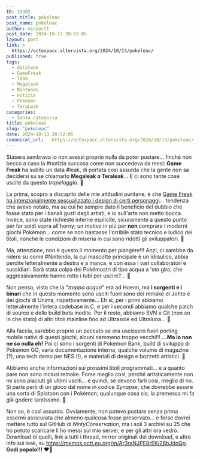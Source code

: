 ```yaml
---
ID: 10302
post_title: pokeleac
post_name: pokeleac
author: minioctt
post_date: 2024-10-13 20:52:05
layout: post
link: >
  https://octospacc.altervista.org/2024/10/13/pokeleac/
published: true
tags:
  - dataleak
  - GameFreak
  - leak
  - Megaleak
  - Nintendo
  - notizia
  - Pokémon
  - TeraLeak
categories:
  - Senza categoria
title: pokeleac
slug: "pokeleac"
date: 2024-10-13 20:52:05
canonical_url:   https://octospacc.altervista.org/2024/10/13/pokeleac/
---
```

<!-- wp:paragraph -->
<p markdown="1">Stasera sembrava io non avessi proprio nulla da poter postare... finché non becco a caso la #notizia succosa come non succedeva da mesi: <strong>Game Freak</strong> ha subito un data #leak, di portata così assurda che la gente non sa decidersi su se chiamarlo <strong>Megaleak o Teraleak</strong>... E ci sono tante cose uscite da questo <em>trapelaggio</em>. 🥰️</p>
<!-- /wp:paragraph -->

<!-- wp:paragraph -->
<p markdown="1">La prima, scopro a discapito delle mie attitudini puritane, è che <a href="https://t.me/Mirax96Chan/1345">Game Freak ha intenzionalmente sessualizzato i design di certi personaggi</a>... tendenza che avevo notato, ma su cui ho sempre dato il beneficio del dubbio che fosse stato per i banali gusti degli artisti, e io sull'arte non metto bocca. Invece, sono state richieste interne esplicite, sicuramente a questo punto per far soldi sopra all'horny; un motivo in più per <strong>non</strong> comprare i moderni giochi Pokémon... come se non bastasse l'orribile stato tecnico e ludico dei titoli, nonché le condizioni di miseria in cui sono ridotti gli sviluppatori. 🥱️</p>
<!-- /wp:paragraph -->

<!-- wp:paragraph -->
<p markdown="1">Ma, attenzione, non è questo il momento per piangere!!! Anzi, ci sarebbe da ridere su come #Nintendo, la cui mascotte principale è un idraulico, abbia perdite letteralmente a destra e a manca, e con essa i vari collaboratori e sussidiari. Sarà stata colpa dei Pokémostri di tipo acqua a 'sto giro, che aggressivamente hanno rotto i tubi per uscire?... 🤭️</p>
<!-- /wp:paragraph -->

<!-- wp:paragraph -->
<p markdown="1">Non penso, visto che la "<em>troppa acqua</em>" era ad Hoenn, ma <strong>i sorgenti e i binari</strong> che in questo momento sono usciti fuori sono dei remake di Johto e dei giochi di Unima, rispettivamente... Eh si, per i primi abbiamo letteralmente l'intera codebase in C, e per i secondi abbiamo qualche patch di source e delle build beta inedite. Per il resto, abbiamo SVN e Git (non so in che stato) di altri titoli mainline fino ad Ultrasole ed Ultraluna... 🤣️</p>
<!-- /wp:paragraph -->

<!-- wp:paragraph -->
<p markdown="1">Alla faccia, sarebbe proprio un peccato se ora uscissero fuori porting mobile nativi di questi giochi, alcuni nemmeno troppo vecchi!!! <strong>...Ma io non ne so nulla eh!</strong> Poi ci sono i sorgenti di Pokemon Bank, build di sviluppo di Pokemon GO, varia documentazione interna, qualche volume di magazine (?), una tech demo per NES (!), e materiali di design e bozzetti artistici. 🤯️</p>
<!-- /wp:paragraph -->

<!-- wp:paragraph -->
<p markdown="1">Abbiamo anche informazioni sui prossimi titoli programmati... e a quanto pare non sono inclusi remake. Forse meglio così, perché artisticamente non mi sono piaciuti gli ultimi usciti... e quindi, se devono farli così, meglio di no. Si parla però di un gioco dal nome in codice <em>Synapse</em>, che dovrebbe essere una sorta di Splatoon con i Pokémon; qualunque cosa sia, la premessa mi fa già godere tantissimo. 🥵️</p>
<!-- /wp:paragraph -->

<!-- wp:paragraph -->
<p markdown="1">Non so, è così assurdo. Ovviamente, non potevo postare senza prima essermi assicurata che almeno qualcosa fosse preservato... e forse dovrei mettere tutto sul GitHub di <em>NintyConservation</em>, ma i soli 3 archivi su 25 che ho potuto scaricare li ho messi sul mio server, e per gli altri ora vedrò. Download di quelli, link a tutti i thread, mirror originali dei download, e altre info sui leak, su <a href="https://memos.octt.eu.org/m/Ar3raNJPE8rEKi2BbJdoQp">https://memos.octt.eu.org/m/Ar3raNJPE8rEKi2BbJdoQp</a>. <strong>Godi popolo!!!</strong> ❤️‍🔥️</p>
<!-- /wp:paragraph -->